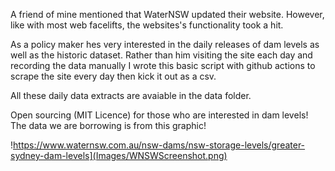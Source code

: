 A friend of mine mentioned that WaterNSW updated their website.
However, like with most web facelifts, the websites's functionality took a hit.

As a policy maker hes very interested in the daily releases of dam levels as well as the historic dataset.
Rather than him visiting the site each day and recording the data manually I wrote this basic script with github actions to scrape the site every day then kick it out as a csv.

All these daily data extracts are avaiable in the data folder.

Open sourcing (MIT Licence) for those who are interested in dam levels!
The data we are borrowing is from this graphic!

!https://www.waternsw.com.au/nsw-dams/nsw-storage-levels/greater-sydney-dam-levels](Images/WNSWScreenshot.png)